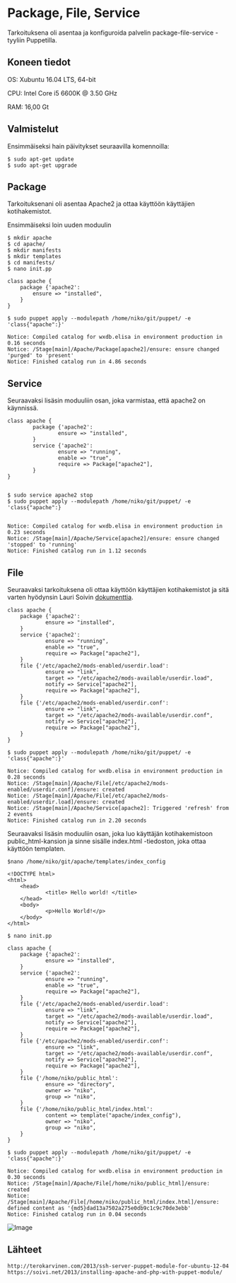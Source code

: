 # Package, File, Service
Tarkoituksena oli asentaa ja konfiguroida palvelin package-file-service -tyyliin Puppetilla.

## Koneen tiedot
OS: Xubuntu 16.04 LTS, 64-bit

CPU: Intel Core i5 6600K @ 3.50 GHz

RAM: 16,00 Gt

## Valmistelut

Ensimmäiseksi hain päivitykset seuraavilla komennoilla:

	$ sudo apt-get update
	$ sudo apt-get upgrade

## Package

Tarkoituksenani oli asentaa Apache2 ja ottaa käyttöön käyttäjien kotihakemistot.

Ensimmäiseksi loin uuden moduulin

	$ mkdir apache
	$ cd apache/
	$ mkdir manifests
	$ mkdir templates
	$ cd manifests/
	$ nano init.pp

	class apache {
		package {'apache2':
			ensure => "installed",
		}
	}

	$ sudo puppet apply --modulepath /home/niko/git/puppet/ -e 'class{"apache":}'

	Notice: Compiled catalog for wxdb.elisa in environment production in 0.16 seconds
	Notice: /Stage[main]/Apache/Package[apache2]/ensure: ensure changed 'purged' to 'present'
	Notice: Finished catalog run in 4.86 seconds

## Service

Seuraavaksi lisäsin moduuliin osan, joka varmistaa, että apache2 on käynnissä.

	class apache {
        	package {'apache2':
                	ensure => "installed",
        	}
        	service {'apache2':
                	ensure => "running",
                	enable => "true",
                	require => Package["apache2"],
        	}	
	}


	$ sudo service apache2 stop
	$ sudo puppet apply --modulepath /home/niko/git/puppet/ -e 'class{"apache":}


	Notice: Compiled catalog for wxdb.elisa in environment production in 0.23 seconds
	Notice: /Stage[main]/Apache/Service[apache2]/ensure: ensure changed 'stopped' to 'running'
	Notice: Finished catalog run in 1.12 seconds

## File

Seuraavaksi tarkoituksena oli ottaa käyttöön käyttäjien kotihakemistot ja sitä varten hyödynsin Lauri Soivin [dokumenttia](https://soivi.net/2013/installing-apache-and-php-with-puppet-module/).

	class apache {
		package {'apache2':
		        ensure => "installed",
		}
		service {'apache2':
		        ensure => "running",
		        enable => "true",
		        require => Package["apache2"],
		}
		file {'/etc/apache2/mods-enabled/userdir.load':
		        ensure => "link",
		        target => "/etc/apache2/mods-available/userdir.load",
		        notify => Service["apache2"],
		        require => Package["apache2"],
		}
		file {'/etc/apache2/mods-enabled/userdir.conf':
		        ensure => "link",
		        target => "/etc/apache2/mods-available/userdir.conf",
		        notify => Service["apache2"],
		        require => Package["apache2"],
		}
	}

	$ sudo puppet apply --modulepath /home/niko/git/puppet/ -e 'class{"apache":}'

	Notice: Compiled catalog for wxdb.elisa in environment production in 0.28 seconds
	Notice: /Stage[main]/Apache/File[/etc/apache2/mods-enabled/userdir.conf]/ensure: created
	Notice: /Stage[main]/Apache/File[/etc/apache2/mods-enabled/userdir.load]/ensure: created
	Notice: /Stage[main]/Apache/Service[apache2]: Triggered 'refresh' from 2 events
	Notice: Finished catalog run in 2.20 seconds

Seuraavaksi lisäsin moduuliin osan, joka luo käyttäjän kotihakemistoon public_html-kansion ja sinne sisälle index.html -tiedoston, joka ottaa käyttöön templaten.

	$nano /home/niko/git/apache/templates/index_config

	<!DOCTYPE html>
	<html>
		<head>
		        <title> Hello world! </title>
		</head>
		<body>
		        <p>Hello World!</p>
		</body>
	</html>

	$ nano init.pp

	class apache {
		package {'apache2':
		        ensure => "installed",
		}
		service {'apache2':
		        ensure => "running",
		        enable => "true",
		        require => Package["apache2"],
		}
		file {'/etc/apache2/mods-enabled/userdir.load':
		        ensure => "link",
		        target => "/etc/apache2/mods-available/userdir.load",
		        notify => Service["apache2"],
		        require => Package["apache2"],
		}
		file {'/etc/apache2/mods-enabled/userdir.conf':
		        ensure => "link",
		        target => "/etc/apache2/mods-available/userdir.conf",
		        notify => Service["apache2"],
		        require => Package["apache2"],
		}
		file {'/home/niko/public_html':
		        ensure => "directory",
		        owner => "niko",
		        group => "niko",
		}
		file {'/home/niko/public_html/index.html':
		        content => template("apache/index_config"),
		        owner => "niko",
		        group => "niko",
		}
	}

	$ sudo puppet apply --modulepath /home/niko/git/puppet/ -e 'class{"apache":}'

	Notice: Compiled catalog for wxdb.elisa in environment production in 0.30 seconds
	Notice: /Stage[main]/Apache/File[/home/niko/public_html]/ensure: created
	Notice: /Stage[main]/Apache/File[/home/niko/public_html/index.html]/ensure: defined content as '{md5}dad13a7502a275e0db9c1c9c70de3ebb'
	Notice: Finished catalog run in 0.04 seconds

![Image](https://github.com/nikaar/puppet/blob/master/apache/puppet2.png "Hello World!")

## Lähteet

	http://terokarvinen.com/2013/ssh-server-puppet-module-for-ubuntu-12-04
	https://soivi.net/2013/installing-apache-and-php-with-puppet-module/
